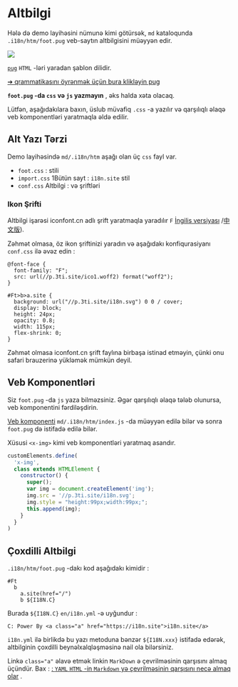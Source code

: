 # Altbilgi

Hələ də demo layihəsini nümunə kimi götürsək, `md` kataloqunda `.i18n/htm/foot.pug` veb-saytın altbilgisini müəyyən edir.

![](https://p.3ti.site/1721286077.avif)

[`pug`](https://pugjs.org) `HTML` -ləri yaradan şablon dilidir.

[➔ qrammatikasını öyrənmək üçün bura klikləyin pug](https://pugjs.org)

**`foot.pug` -da `css` və `js` yazmayın** , əks halda xəta olacaq.

Lütfən, aşağıdakılara baxın, üslub müvafiq `.css` -a yazılır və qarşılıqlı əlaqə veb komponentləri yaratmaqla əldə edilir.

## Alt Yazı Tərzi

Demo layihəsində `md/.i18n/htm` aşağı olan üç `css` fayl var.

* `foot.css` : stili
* `import.css` 1Bütün sayt : `i18n.site` stil
* `conf.css` Altbilgi : və şriftləri

### Ikon Şrifti

Altbilgi işarəsi iconfont.cn adlı şrift yaratmaqla yaradılır `F` [İngilis versiyası](https://www.iconfont.cn/?lang=en-us) /[中文版](https://www.iconfont.cn/?lang=zh)).

Zəhmət olmasa, öz ikon şriftinizi yaradın və aşağıdakı konfiqurasiyanı `conf.css` ilə əvəz edin :

```
@font-face {
  font-family: "F";
  src: url(//p.3ti.site/ico1.woff2) format("woff2");
}

#Ft>b>a.site {
  background: url("//p.3ti.site/i18n.svg") 0 0 / cover;
  display: block;
  height: 24px;
  opacity: 0.8;
  width: 115px;
  flex-shrink: 0;
}
```

Zəhmət olmasa iconfont.cn şrift faylına birbaşa istinad etməyin, çünki onu safari brauzerinə yükləmək mümkün deyil.

## Veb Komponentləri

Siz `foot.pug` -da `js` yaza bilməzsiniz. Əgər qarşılıqlı əlaqə tələb olunursa, veb komponentini fərdiləşdirin.

[Veb komponenti](https://www.freecodecamp.org/news/build-your-first-web-component/) `md/.i18n/htm/index.js` -da müəyyən edilə bilər və sonra `foot.pug` də istifadə edilə bilər.

Xüsusi `<x-img>` kimi veb komponentləri yaratmaq asandır.

```js
customElements.define(
  'x-img',
  class extends HTMLElement {
    constructor() {
      super();
      var img = document.createElement('img');
      img.src = '//p.3ti.site/i18n.svg';
      img.style = "height:99px;width:99px;";
      this.append(img);
    }
  }
)
```

## Çoxdilli Altbilgi

`.i18n/htm/foot.pug` -dakı kod aşağıdakı kimidir :

```
#Ft
  b
    a.site(href="/")
    b ${I18N.C}
```

Burada `${I18N.C}` `en/i18n.yml` -ə uyğundur :

```
C: Power By <a class="a" href="https://i18n.site">i18n.site</a>
```

`i18n.yml` ilə birlikdə bu yazı metoduna bənzər `${I18N.xxx}` istifadə edərək, altbilginin çoxdilli beynəlxalqləşməsinə nail ola bilərsiniz.

Linkə `class="a"` əlavə etmək linkin `MarkDown` ə çevrilməsinin qarşısını almaq üçündür. Bax :
 [: `YAML` `HTML` -in `Markdown` yə çevrilməsinin qarşısını necə almaq olar](/i18/qa#H2) .